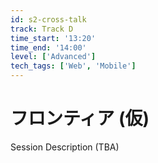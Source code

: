 ```yaml
---
id: s2-cross-talk
track: Track D
time_start: '13:20'
time_end: '14:00'
level: ['Advanced']
tech_tags: ['Web', 'Mobile']
---
```


# フロンティア (仮)

Session Description (TBA)

